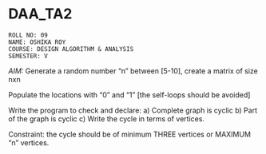 # DAA_TA2
```
ROLL NO: 09
NAME: OSHIKA ROY
COURSE: DESIGN ALGORITHM & ANALYSIS
SEMESTER: V
```
*AIM:*
Generate a random number “n” between [5-10], create a matrix of size nxn

Populate the locations with “0” and “1” [the self-loops should be avoided]

Write the program to check and declare:
a) Complete graph is cyclic
b) Part of the graph is cyclic
c) Write the cycle in terms of vertices.

Constraint: the cycle should be of minimum THREE vertices or MAXIMUM “n” vertices.
